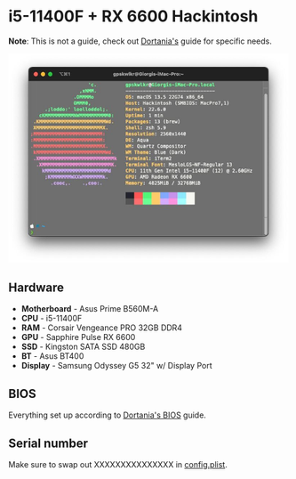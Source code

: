 # i5-11400F + RX 6600 Hackintosh

**Note**: This is not a guide, check out [Dortania's](https://dortania.github.io/OpenCore-Install-Guide/) guide for specific needs.

![Neofetch](/images/neofetch.jpg)

## Hardware

- **Motherboard** - Asus Prime B560M-A
- **CPU** - i5-11400F
- **RAM** - Corsair Vengeance PRO 32GB DDR4
- **GPU** - Sapphire Pulse RX 6600
- **SSD** - Kingston SATA SSD 480GB
- **BT** - Asus BT400
- **Display** - Samsung Odyssey G5 32" w/ Display Port

## BIOS

Everything set up according to [Dortania's BIOS](https://dortania.github.io/OpenCore-Install-Guide/config-HEDT/haswell-e.html#intel-bios-settings) guide.

## Serial number

Make sure to swap out XXXXXXXXXXXXXXX in [config.plist](./OC/config.plist).
